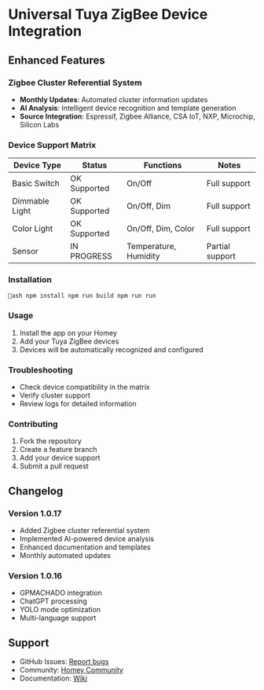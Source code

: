 ﻿# Universal Tuya ZigBee Device Integration

## Enhanced Features

### Zigbee Cluster Referential System
- **Monthly Updates**: Automated cluster information updates
- **AI Analysis**: Intelligent device recognition and template generation
- **Source Integration**: Espressif, Zigbee Alliance, CSA IoT, NXP, Microchip, Silicon Labs

### Device Support Matrix
| Device Type | Status | Functions | Notes |
|-------------|--------|-----------|-------|
| Basic Switch | OK Supported | On/Off | Full support |
| Dimmable Light | OK Supported | On/Off, Dim | Full support |
| Color Light | OK Supported | On/Off, Dim, Color | Full support |
| Sensor | IN PROGRESS | Temperature, Humidity | Partial support |

### Installation
`ash
npm install
npm run build
npm run run
`

### Usage
1. Install the app on your Homey
2. Add your Tuya ZigBee devices
3. Devices will be automatically recognized and configured

### Troubleshooting
- Check device compatibility in the matrix
- Verify cluster support
- Review logs for detailed information

### Contributing
1. Fork the repository
2. Create a feature branch
3. Add your device support
4. Submit a pull request

## Changelog

### Version 1.0.17
- Added Zigbee cluster referential system
- Implemented AI-powered device analysis
- Enhanced documentation and templates
- Monthly automated updates

### Version 1.0.16
- GPMACHADO integration
- ChatGPT processing
- YOLO mode optimization
- Multi-language support

## Support
- GitHub Issues: [Report bugs](https://github.com/dlnraja/com.universaltuyazigbee.device/issues)
- Community: [Homey Community](https://community.homey.app)
- Documentation: [Wiki](https://github.com/dlnraja/com.universaltuyazigbee.device/wiki)
